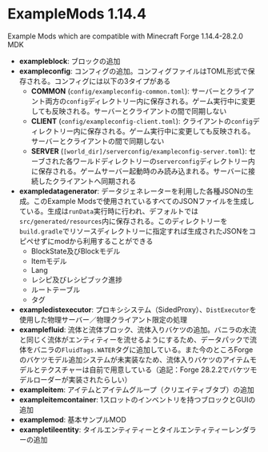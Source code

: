 # ExampleMods 1.14.4

Example Mods which are compatible with Minecraft Forge 1.14.4-28.2.0 MDK

- **exampleblock**: ブロックの追加
- **exampleconfig**: コンフィグの追加。コンフィグファイルはTOML形式で保存される。コンフィグには以下の3タイプがある
  - **COMMON** (`config/exampleconfig-common.toml`): サーバーとクライアント両方の`config`ディレクトリー内に保存される。ゲーム実行中に変更しても反映される。サーバーとクライアントの間で同期しない
  - **CLIENT** (`config/exampleconfig-client.toml`): クライアントの`config`ディレクトリー内に保存される。ゲーム実行中に変更しても反映される。サーバーとクライアントの間で同期しない
  - **SERVER** (`[world_dir]/serverconfig/exampleconfig-server.toml`): セーブされた各ワールドディレクトリーの`serverconfig`ディレクトリー内に保存される。ゲームサーバー起動時のみ読み込まれる。サーバーに接続したクライアントへ同期される
- **exampledatagenerator**: データジェネレーターを利用した各種JSONの生成。このExample Modsで使用されているすべてのJSONファイルを生成している。生成は`runData`実行時に行われ、デフォルトでは`src/generated/resources`内に保存される。このディレクトリーを`build.gradle`でリソースディレクトリーに指定すれば生成されたJSONをコピペせずにmodから利用することができる
  - BlockState及びBlockモデル
  - Itemモデル
  - Lang
  - レシピ及びレシピブック進捗
  - ルートテーブル
  - タグ
- **exampledistexecutor**: プロキシシステム（SidedProxy）、`DistExecutor`を使用した物理サーバー／物理クライアント限定の処理
- **examplefluid**: 流体と流体ブロック、流体入りバケツの追加。バニラの水流と同じく流体がエンティティーを流せるようにするため、データパックで流体をバニラの`FluidTags.WATER`タグに追加している。また今のところForgeのバケツモデル追加システムが未実装なため、流体入りバケツのアイテムモデルとテクスチャーは自前で用意している（追記：Forge 28.2.2でバケツモデルローダーが実装されたらしい）
- **exampleitem**: アイテムとアイテムグループ（クリエイティブタブ）の追加
- **exampleitemcontainer**: 1スロットのインベントリを持つブロックとGUIの追加
- **examplemod**: 基本サンプルMOD
- **exampletileentity**: タイルエンティティーとタイルエンティティーレンダラーの追加
